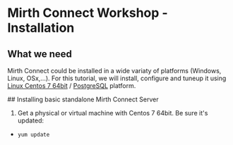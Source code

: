 # Mirth Connect Workshop - Installation

## What we need

Mirth Connect could be installed in a wide variaty of platforms (Windows, Linux, OSx,...). For this tutorial, we will install, configure and tuneup it using [Linux Centos 7 64bit](https://www.centos.org) / [PostgreSQL](https://www.postgresql.org) platform.

## Installing basic standalone Mirth Connect Server

 1. Get a physical or virtual machine with Centos 7 64bit. Be sure it's updated:
  * `yum update`
